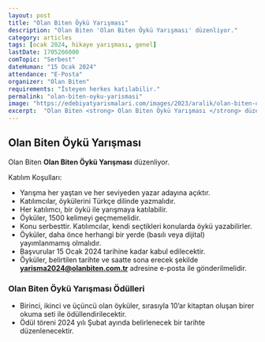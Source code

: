 ```yaml
---
layout: post
title: "Olan Biten Öykü Yarışması"
description: "Olan Biten 'Olan Biten Öykü Yarışması' düzenliyor."
category: articles
tags: [ocak 2024, hikaye yarışması, genel]
lastDate: 1705266000
comTopic: "Serbest"
dateHuman: "15 Ocak 2024"
attendance: "E-Posta"
organizer: "Olan Biten"
requirements: "İsteyen herkes katılabilir."
permalink: "olan-biten-oyku-yarismasi"
image: "https://edebiyatyarismalari.com/images/2023/aralik/olan-biten-oyku-yarismasi.jpg"
excerpt:  "Olan Biten <strong> Olan Biten Öykü Yarışması </strong> düzenliyor."
---
```


## Olan Biten Öykü Yarışması
Olan Biten **Olan Biten Öykü Yarışması** düzenliyor.  

Katılım Koşulları:
- Yarışma her yaştan ve her seviyeden yazar adayına açıktır.
- Katılımcılar, öykülerini Türkçe dilinde yazmalıdır.
- Her katılımcı, bir öykü ile yarışmaya katılabilir.
- Öyküler, 1500 kelimeyi geçmemelidir.
- Konu serbesttir. Katılımcılar, kendi seçtikleri konularda öykü yazabilirler.
- Öyküler, daha önce herhangi bir yerde (basılı veya dijital) yayımlanmamış olmalıdır.
- Başvurular 15 Ocak 2024 tarihine kadar kabul edilecektir.
- Öyküler, belirtilen tarihte ve saatte sona erecek şekilde **yarisma2024@olanbiten.com.tr** adresine e-posta ile gönderilmelidir.


### Olan Biten Öykü Yarışması Ödülleri
- Birinci, ikinci ve üçüncü olan öyküler, sırasıyla 10’ar kitaptan oluşan birer okuma seti ile ödüllendirilecektir.
- Ödül töreni 2024 yılı Şubat ayında belirlenecek bir tarihte düzenlenecektir.